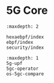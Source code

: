 # 5G Core

```{toctree}
:maxdepth: 2

hexaebpf/index
ebpf/index
security/index
```

```{toctree}
:maxdepth: 1
5g-upf
5gc-operator
os-5gc-compare
```
